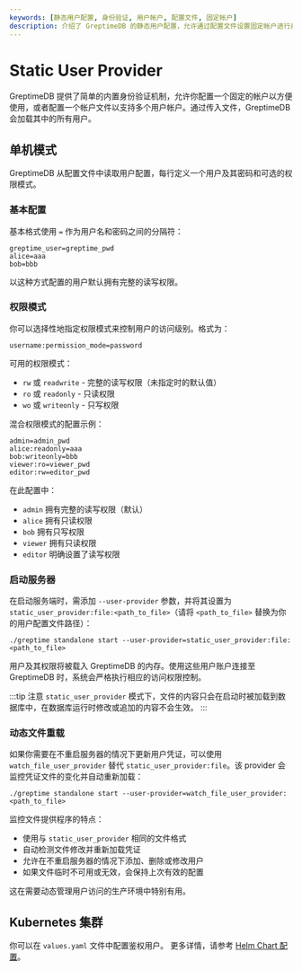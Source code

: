 ```yaml
---
keywords: [静态用户配置, 身份验证, 用户帐户, 配置文件, 固定帐户]
description: 介绍了 GreptimeDB 的静态用户配置，允许通过配置文件设置固定帐户进行身份验证。
---
```


# Static User Provider

GreptimeDB 提供了简单的内置身份验证机制，允许你配置一个固定的帐户以方便使用，或者配置一个帐户文件以支持多个用户帐户。通过传入文件，GreptimeDB 会加载其中的所有用户。

## 单机模式

GreptimeDB 从配置文件中读取用户配置，每行定义一个用户及其密码和可选的权限模式。

### 基本配置

基本格式使用 `=` 作为用户名和密码之间的分隔符：

```
greptime_user=greptime_pwd
alice=aaa
bob=bbb
```

以这种方式配置的用户默认拥有完整的读写权限。

### 权限模式

你可以选择性地指定权限模式来控制用户的访问级别。格式为：

```
username:permission_mode=password
```

可用的权限模式：
- `rw` 或 `readwrite` - 完整的读写权限（未指定时的默认值）
- `ro` 或 `readonly` - 只读权限
- `wo` 或 `writeonly` - 只写权限

混合权限模式的配置示例：

```
admin=admin_pwd
alice:readonly=aaa
bob:writeonly=bbb
viewer:ro=viewer_pwd
editor:rw=editor_pwd
```

在此配置中：
- `admin` 拥有完整的读写权限（默认）
- `alice` 拥有只读权限
- `bob` 拥有只写权限
- `viewer` 拥有只读权限
- `editor` 明确设置了读写权限

### 启动服务器

在启动服务端时，需添加 `--user-provider` 参数，并将其设置为 `static_user_provider:file:<path_to_file>`（请将 `<path_to_file>` 替换为你的用户配置文件路径）：

```shell
./greptime standalone start --user-provider=static_user_provider:file:<path_to_file>
```

用户及其权限将被载入 GreptimeDB 的内存。使用这些用户账户连接至 GreptimeDB 时，系统会严格执行相应的访问权限控制。

:::tip 注意
`static_user_provider` 模式下，文件的内容只会在启动时被加载到数据库中，在数据库运行时修改或追加的内容不会生效。
:::

### 动态文件重载

如果你需要在不重启服务器的情况下更新用户凭证，可以使用 `watch_file_user_provider` 替代 `static_user_provider:file`。该 provider 会监控凭证文件的变化并自动重新加载：

```shell
./greptime standalone start --user-provider=watch_file_user_provider:<path_to_file>
```

监控文件提供程序的特点：
- 使用与 `static_user_provider` 相同的文件格式
- 自动检测文件修改并重新加载凭证
- 允许在不重启服务器的情况下添加、删除或修改用户
- 如果文件临时不可用或无效，会保持上次有效的配置

这在需要动态管理用户访问的生产环境中特别有用。

## Kubernetes 集群

你可以在 `values.yaml` 文件中配置鉴权用户。
更多详情，请参考 [Helm Chart 配置](/user-guide/deployments-administration/deploy-on-kubernetes/common-helm-chart-configurations.md#鉴权配置)。

